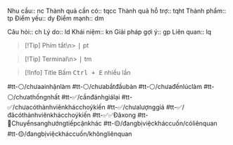 Nhu cầu:: 		nc
Thành quả cần có:: 		tqcc
Thành quả hỗ trợ:: 		tqht
Thành phẩm:: 		tp
Điểm yếu::		dy
Điểm mạnh::		dm


Câu hỏi:: 		ch
Lý do:: 		ld
Khái niệm:: 		kn
Giải pháp gợi ý:: 		gp
Liên quan:: 		lq

> [!Tip] Phím tắt\n> <kbd>|</kbd>		pt

> [!Tip] Terminal\n> <kbd>|</kbd>		tm

> [!Info] Title
> Bấm <kbd>Ctrl + E</kbd> nhiều lần



#tt-⚪/chưaainhậnlàm
#tt-⚪/chưabắtđầubàn
#tt-⚪/chưađếnlúclàm
#tt-⚪/chưathốngnhất
#tt-✅/cầnđánhgiálại
#tt-✅/chưacóthànhviênkhácchoýkiến
#tt-✅/chưalượnggiá
#tt-✅/đãcóthànhviênkhácchoýkiến
#tt-✅✅Đãxong
#tt-🔀Chuyểnsanghướngtiếpcậnkhác
#tt-🟡/đangbịviệckháccuốn/cóliênquan
#tt-🟡/đangbịviệckháccuốn/khôngliênquan
